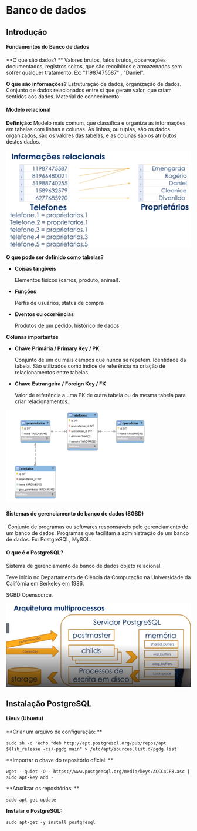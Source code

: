 # Banco de dados

## Introdução

#### Fundamentos do Banco de dados

**O que são dados? ** Valores brutos, fatos brutos, observações documentados, registros soltos, que são recolhidos e armazenados sem sofrer qualquer tratamento. Ex: "11987475587" , "Daniel".

**O que são informações?** Estruturação de dados, organização de dados. Conjunto de dados relacionados entre si que geram valor, que criam sentidos aos dados. Material de conhecimento.

#### Modelo relacional

**Definição:** Modelo mais comum, que classifica e organiza as informações em tabelas com linhas e colunas. As linhas, ou tuplas, são os dados organizados, são os valores das tabelas, e as colunas são os atributos destes dados.

<img src="..\Imagens\image-1.png" alt="image-1" style="zoom:50%;" />

**O que pode ser definido como tabelas?**

- **Coisas tangíveis**

  Elementos físicos (carros, produto, animal).

- **Funções**

  Perfis de usuários, status de compra

- **Eventos ou ocorrências**

  Produtos de um pedido, histórico de dados

**Colunas importantes**

- **Chave Primária / Primary Key / PK**

  Conjunto de um ou mais campos que nunca se repetem. Identidade da tabela. São utilizados como índice de referência na criação de relacionamentos entre tabelas.

- **Chave Estrangeira / Foreign Key / FK**

  Valor de referência a uma PK de outra tabela ou da mesma tabela para criar relacionamentos.

<img src="..\Imagens\image-2.png" alt="image-2" style="zoom:50%;" />

#### Sistemas de gerenciamento de banco de dados (SGBD)

​	Conjunto de programas ou softwares responsáveis pelo gerenciamento de um banco de dados. Programas que facilitam a administração de um banco de dados. Ex: PostgreSQL, MySQL.

#### O que é o PostgreSQL?

Sistema de gerenciamento de banco de dados objeto relacional.

Teve início no Departamento de Ciência da Computação na Universidade da Califórnia em Berkeley em 1986.

SGBD Opensource.

<img src="..\Imagens\image-3.png" alt="image-3" style="zoom:50%;" />



## Instalação PostgreSQL

#### Linux (Ubuntu)

**Criar um arquivo de configuração: **

```
sudo sh -c 'echo "deb http://apt.postgresql.org/pub/repos/apt $(lsb_release -cs)-pgdg main" > /etc/apt/sources.list.d/pgdg.list'
```

**Importar o chave do repositório oficial: **

```
wget --quiet -O - https://www.postgresql.org/media/keys/ACCC4CF8.asc | sudo apt-key add -
```

**Atualizar os repositórios: **

```
sudo apt-get update
```

**Instalar o PostgreSQL:**

```
sudo apt-get -y install postgresql
```

